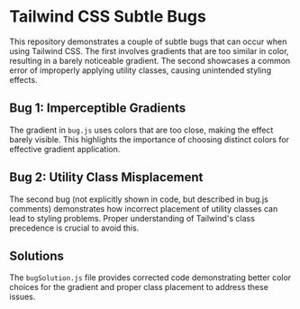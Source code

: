 # Tailwind CSS Subtle Bugs

This repository demonstrates a couple of subtle bugs that can occur when using Tailwind CSS.  The first involves gradients that are too similar in color, resulting in a barely noticeable gradient. The second showcases a common error of improperly applying utility classes, causing unintended styling effects.

## Bug 1: Imperceptible Gradients
The gradient in `bug.js` uses colors that are too close, making the effect barely visible. This highlights the importance of choosing distinct colors for effective gradient application.

## Bug 2: Utility Class Misplacement
The second bug (not explicitly shown in code, but described in bug.js comments) demonstrates how incorrect placement of utility classes can lead to styling problems.  Proper understanding of Tailwind's class precedence is crucial to avoid this.

## Solutions
The `bugSolution.js` file provides corrected code demonstrating better color choices for the gradient and proper class placement to address these issues.